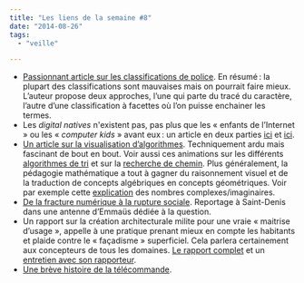 ```yaml
---
title: "Les liens de la semaine #8"
date: "2014-08-26"
tags:
  - "veille"

---
```


- [Passionnant article sur les classifications de police](http://kupferschrift.de/cms/2012/03/on-classifications). En résumé : la plupart des classifications sont mauvaises mais on pourrait faire mieux. L’auteur propose deux approches, l’une qui parte du tracé du caractère, l’autre d’une classification à facettes où l’on puisse enchainer les termes.
- Les _digital natives_ n'existent pas, pas plus que les « enfants de l’Internet » ou les « _computer kids_ » avant eux : un article en deux parties [ici](https://visionary.wordpress.com/2012/11/14/les-digital-natives-nexistent-pas-12/) et [ici](https://web.archive.org/web/20130828104208/http://visionary.wordpress.com:80/2012/11/14/les-digital-natives-nexistent-pas-12/).
- [Un article sur la visualisation d’algorithmes](http://bost.ocks.org/mike/algorithms/). Techniquement ardu mais fascinant de bout en bout. Voir aussi ces animations sur les différents [algorithmes de tri](http://sorting.at/) et sur la [recherche de chemin](http://qiao.github.io/PathFinding.js/visual/). Plus généralement, la pédagogie mathématique a tout à gagner du raisonnement visuel et de la traduction de concepts algébriques en concepts géométriques. Voir par exemple cette [explication](http://betterexplained.com/articles/a-visual-intuitive-guide-to-imaginary-numbers/) des nombres complexes/imaginaires.
- [De la fracture numérique à la rupture sociale](http://www.afp.com/fr/node/2497305/). Reportage à Saint-Denis dans une antenne d’Emmaüs dédiée à la question.
- Un rapport sur la création architecturale milite pour une vraie « maitrise d’usage », appelle à une pratique prenant mieux en compte les habitants et plaide contre le « façadisme » superficiel. Cela parlera certainement aux concepteurs de tous les domaines. [Le rapport complet](http://www.assemblee-nationale.fr/14/rap-info/i2070.asp) et un [entretien avec son rapporteur](http://next.liberation.fr/design/2014/07/02/patrick-bloche-on-voudrait-une-architecture-plus-liberee-et-desiree_1055668).
- [Une brève histoire de la télécommande](http://www.slate.fr/story/58975/telecommandes-laides-complexes).
